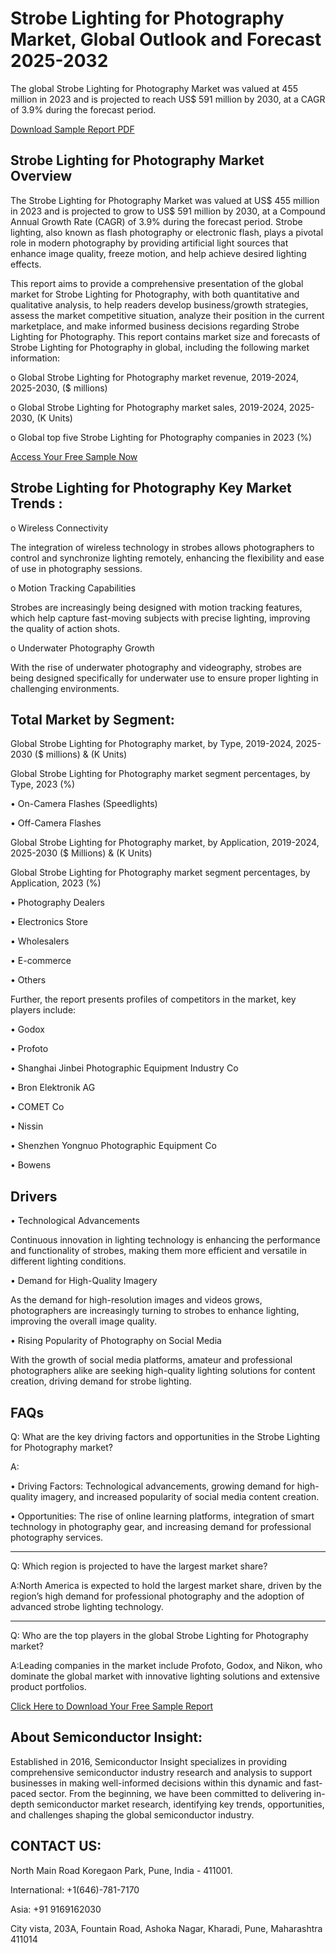 <h1>Strobe Lighting for Photography Market, Global Outlook and Forecast 2025-2032</h1>

The global Strobe Lighting for Photography Market was valued at 455 million in 2023 and is projected to reach US$ 591 million by 2030, at a CAGR of 3.9% during the forecast period.

[Download Sample Report PDF](https://semiconductorinsight.com/download-sample-report/?product_id=92904)

<h2>Strobe Lighting for Photography Market Overview</h2>

The Strobe Lighting for Photography Market was valued at US$ 455 million in 2023 and is projected to grow to US$ 591 million by 2030, at a Compound Annual Growth Rate (CAGR) of 3.9% during the forecast period. Strobe lighting, also known as flash photography or electronic flash, plays a pivotal role in modern photography by providing artificial light sources that enhance image quality, freeze motion, and help achieve desired lighting effects.

This report aims to provide a comprehensive presentation of the global market for Strobe Lighting for Photography, with both quantitative and qualitative analysis, to help readers develop business/growth strategies, assess the market competitive situation, analyze their position in the current marketplace, and make informed business decisions regarding Strobe Lighting for Photography. This report contains market size and forecasts of Strobe Lighting for Photography in global, including the following market information:

o	Global Strobe Lighting for Photography market revenue, 2019-2024, 2025-2030, ($ millions)

o	Global Strobe Lighting for Photography market sales, 2019-2024, 2025-2030, (K Units)

o	Global top five Strobe Lighting for Photography companies in 2023 (%)

[Access Your Free Sample Now](https://semiconductorinsight.com/report/strobe-lighting-for-photography-market/)

<h2>Strobe Lighting for Photography Key Market Trends  :</h2>

o	Wireless Connectivity

The integration of wireless technology in strobes allows photographers to control and synchronize lighting remotely, enhancing the flexibility and ease of use in photography sessions.

o	Motion Tracking Capabilities

Strobes are increasingly being designed with motion tracking features, which help capture fast-moving subjects with precise lighting, improving the quality of action shots.

o	Underwater Photography Growth

With the rise of underwater photography and videography, strobes are being designed specifically for underwater use to ensure proper lighting in challenging environments.

<h2>Total Market by Segment:</h2>

Global Strobe Lighting for Photography market, by Type, 2019-2024, 2025-2030 ($ millions) & (K Units)

Global Strobe Lighting for Photography market segment percentages, by Type, 2023 (%)

•	On-Camera Flashes (Speedlights)

•	Off-Camera Flashes

Global Strobe Lighting for Photography market, by Application, 2019-2024, 2025-2030 ($ Millions) & (K Units)

Global Strobe Lighting for Photography market segment percentages, by Application, 2023 (%)

•	Photography Dealers

•	Electronics Store

•	Wholesalers

•	E-commerce

•	Others

Further, the report presents profiles of competitors in the market, key players include:

•	Godox

•	Profoto

•	Shanghai Jinbei Photographic Equipment Industry Co

•	Bron Elektronik AG

•	COMET Co

•	Nissin

•	Shenzhen Yongnuo Photographic Equipment Co

•	Bowens

<h2>Drivers</h2>

•	Technological Advancements

Continuous innovation in lighting technology is enhancing the performance and functionality of strobes, making them more efficient and versatile in different lighting conditions.

•	Demand for High-Quality Imagery

As the demand for high-resolution images and videos grows, photographers are increasingly turning to strobes to enhance lighting, improving the overall image quality.

•	Rising Popularity of Photography on Social Media

With the growth of social media platforms, amateur and professional photographers alike are seeking high-quality lighting solutions for content creation, driving demand for strobe lighting.

<h2>FAQs</h2>

Q: What are the key driving factors and opportunities in the Strobe Lighting for Photography market?

A:

•	Driving Factors: Technological advancements, growing demand for high-quality imagery, and increased popularity of social media content creation.

•	Opportunities: The rise of online learning platforms, integration of smart technology in photography gear, and increasing demand for professional photography services.
_______________________________________

Q: Which region is projected to have the largest market share?

A:North America is expected to hold the largest market share, driven by the region’s high demand for professional photography and the adoption of advanced strobe lighting technology.
________________________________________

Q: Who are the top players in the global Strobe Lighting for Photography market?

A:Leading companies in the market include Profoto, Godox, and Nikon, who dominate the global market with innovative lighting solutions and extensive product portfolios.

[Click Here to Download Your Free Sample Report ](https://semiconductorinsight.com/download-sample-report/?product_id=92904)

<h2>About Semiconductor Insight:</h2>

Established in 2016, Semiconductor Insight specializes in providing comprehensive semiconductor industry research and analysis to support businesses in making well-informed decisions within this dynamic and fast-paced sector. From the beginning, we have been committed to delivering in-depth semiconductor market research, identifying key trends, opportunities, and challenges shaping the global semiconductor industry.

<h2>CONTACT US:</h2>

North Main Road Koregaon Park, Pune, India - 411001.

International: +1(646)-781-7170

Asia: +91 9169162030

City vista, 203A, Fountain Road, Ashoka Nagar, Kharadi, Pune, Maharashtra 411014

